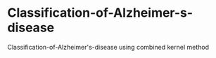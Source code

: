 # Classification-of-Alzheimer-s-disease
Classification-of-Alzheimer's-disease using combined kernel method
